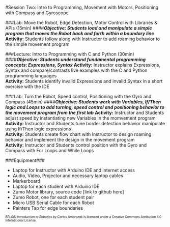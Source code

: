 #Session Two: Intro to Programming, Movement with Motors, Positioning with Compass and Gyroscope

###Lab: Move the Robot, Edge Detection, Motor Control with Libraries & APIs (15min)
####_**Objective: Students load and manipulate a simple program that moves the Robot back and forth within a boundary line**_
**Activity:** Students follow along with Instructor to add roaming behavior to the simple movement program<br>

###Lecture: Intro to Programming with C and Python (30min)
####_**Objective: Students understand fundamental programming concepts: Expressions, Syntax**_
**Activity:** Instructor explains Expressions, Syntax and compare/contrasts live examples with the C and Python programming languages<br>
**Activity:** Students identify invalid Expressions and invalid Syntax in a short exercise with the IDE

###Lab: Turn the Robot, Speed control, Positioning with the Gyro and Compass (45min)
####_**Objective: Students work with Variables, If/Then logic and Loops to add turning, speed control and positioning behavior to the movement program from the first lab**_
**Activity:** Instructor and Students adjust speed by instantiating new Variables in the momvement program<br>
**Activity:** Instructor and Students tune border detection behavior manipulate using If/Then logic expressions<br>
**Activity:** Students create flow chart with Instructor to design roaming behavior and implement the design in the movement program<br>
**Activity:** Instructor and Students control position with the Gyro and Compass with For Loops and While Loops 

###Equipment###
* Laptop for Instructor with Arduino IDE and internet access
* Audio, Video, Projector and necessary laptop cables
* Markerboard
* Laptop for each student with Arduino IDE
* Zumo Motor library, source code [link to github here]
* Zumo Robot, one for each student pair
* Micro USB Serial Cable for each Robot
* Painters Tap for edge boundaries

<sup><sub>*BPL001 Introduction to Robotics by Carlos Ambrozak* is licensed under a Creative Commons Attribution 4.0 International License.</sub></sup>
